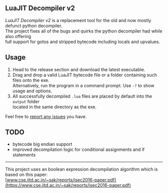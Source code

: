 ## LuaJIT Decompiler v2

*LuaJIT Decompiler v2* is a replacement tool for the old and now mostly defunct python decompiler.  
The project fixes all of the bugs and quirks the python decompiler had while also offering  
full support for gotos and stripped bytecode including locals and upvalues.

## Usage

1. Head to the release section and download the latest executable.
2. Drag and drop a valid LuaJIT bytecode file or a folder containing such files onto the exe.  
Alternatively, run the program in a command prompt. Use `-?` to show usage and options.
3. All successfully decompiled `.lua` files are placed by default into the `output` folder  
located in the same directory as the exe.

Feel free to [report any issues](https://github.com/marsinator358/luajit-decompiler-v2/issues/new) you have.

## TODO

* bytecode big endian support
* improved decompilation logic for conditional assignments and if statements

---

This project uses an boolean expression decompilation algorithm which is based on this paper:  
[www.cse.iitd.ac.in/~sak/reports/isec2016-paper.pdf](https://www.cse.iitd.ac.in/~sak/reports/isec2016-paper.pdf)
